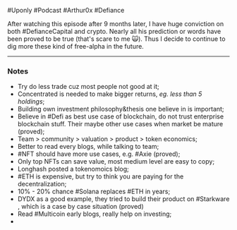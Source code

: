 #Uponly #Podcast #Arthur0x #Defiance

After watching this episode after 9 months later, I have huge conviction on both #DefianceCapital and crypto. Nearly all his prediction or words have been proved to be true (that's scare to me 🙀). Thus I decide to continue to dig more these kind of free-alpha in the future.

---

### Notes
- Try do less trade cuz most people not good at it;
- Concentrated is needed to make bigger returns, *eg. less than 5 holdings*;
- Building own investment philosophy&thesis one believe in is important;
- Believe in #Defi as best use case of blockchain,  do not trust enterprise blockchain stuff. Their maybe other use cases when market be mature (proved);
- Team > community > valuation > product > token economics;
- Better to read every blogs, while talking to team;
- #NFT should have more use cases, e.g. #Axie (proved);
- Only top NFTs can save value, most medium level are easy to copy;
- Longhash posted a tokenomoics blog;
- #ETH is expensive, but try to think you are paying for the decentralization;
- 10% - 20% chance #Solana replaces #ETH in years;
- DYDX as a good example, they tried to build their product on #Starkware , which is a case by case situation (proved)
- Read #Multicoin early blogs, really help on investing;
- 